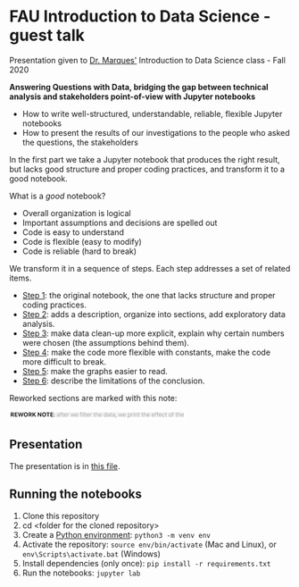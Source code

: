 # FAU Introduction to Data Science - guest talk

Presentation given to [Dr. Marques'](https://www.ogemarques.com/) Introduction to Data Science class - Fall 2020

**Answering Questions with Data, bridging the gap between technical analysis and stakeholders point-of-view with Jupyter notebooks** 

* How to write well-structured, understandable, reliable, flexible Jupyter notebooks
* How to present the results of our investigations to the people who asked the questions, the stakeholders

In the first part we take a Jupyter notebook that produces the right result, but lacks good structure and proper coding practices, and transform it to a good notebook.

What is a _good_ notebook?

* Overall organization is logical
* Important assumptions and decisions are spelled out
* Code is easy to understand
* Code is flexible (easy to modify)
* Code is reliable (hard to break)

We transform it in a sequence of steps. Each step addresses a set of related items.

- [Step 1](salary-discrimination-by-gender-step-1.ipynb): the original notebook, the one that lacks structure and proper coding practices.
- [Step 2](salary-discrimination-by-gender-step-2.ipynb): adds a description, organize into sections, add exploratory data analysis.
- [Step 3](salary-discrimination-by-gender-step-3.ipynb): make data clean-up more explicit, explain why certain numbers were chosen (the assumptions behind them).
- [Step 4](salary-discrimination-by-gender-step-4.ipynb): make the code more flexible with constants, make the code more difficult to break.
- [Step 5](salary-discrimination-by-gender-step-5.ipynb): make the graphs easier to read.
- [Step 6](salary-discrimination-by-gender-step-6.ipynb): describe the limitations of the conclusion.

Reworked sections are marked with this note:

![Rework note](./pics/rework-note.png)

## Presentation

The presentation is in [this file](./presentation.pdf).

## Running the notebooks

1. Clone this repository
1. cd &lt;folder for the cloned repository&gt;
1. Create a [Python environment](https://docs.python.org/3/tutorial/venv.html): `python3 -m venv env`
1. Activate the repository: `source env/bin/activate` (Mac and Linux), or `env\Scripts\activate.bat` (Windows)
1. Install dependencies (only once): `pip install -r requirements.txt`
1. Run the notebooks: `jupyter lab`



